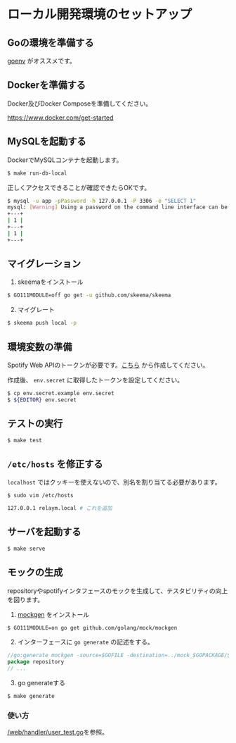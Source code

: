 # ローカル開発環境のセットアップ

## Goの環境を準備する

[goenv](https://github.com/syndbg/goenv) がオススメです。

## Dockerを準備する

Docker及びDocker Composeを準備してください。

https://www.docker.com/get-started

## MySQLを起動する

DockerでMySQLコンテナを起動します。

```bash
$ make run-db-local
```

正しくアクセスできることが確認できたらOKです。

```bash
$ mysql -u app -pPassword -h 127.0.0.1 -P 3306 -e "SELECT 1"
mysql: [Warning] Using a password on the command line interface can be insecure.
+---+
| 1 |
+---+
| 1 |
+---+
```

## マイグレーション

1. skeemaをインストール

```bash
$ GO111MODULE=off go get -u github.com/skeema/skeema
```

2. マイグレート

```bash
$ skeema push local -p
```

## 環境変数の準備

Spotify Web APIのトークンが必要です。[こちら](https://developer.spotify.com/dashboard) から作成してください。

作成後、 `env.secret` に取得したトークンを設定してください。

```bash
$ cp env.secret.example env.secret
$ ${EDITOR} env.secret
```

## テストの実行

```bash
$ make test
```

## `/etc/hosts` を修正する

`localhost` ではクッキーを使えないので、別名を割り当てる必要があります。

 ```bash
$ sudo vim /etc/hosts

127.0.0.1 relaym.local # これを追加
 ```


## サーバを起動する

```bash
$ make serve
```

## モックの生成

repositoryやspotifyインタフェースのモックを生成して、テスタビリティの向上を図ります。

1. [mockgen](https://github.com/golang/mock) をインストール

```bash
$ GO111MODULE=on go get github.com/golang/mock/mockgen
```

2. インターフェースに `go generate` の記述をする。

```go
//go:generate mockgen -source=$GOFILE -destination=../mock_$GOPACKAGE/$GOFILE
package repository
// ...
```

3. go generateする 

```bash
$ make generate
```

### 使い方

[/web/handler/user_test.go](../web/handler/user_test.go)を参照。
